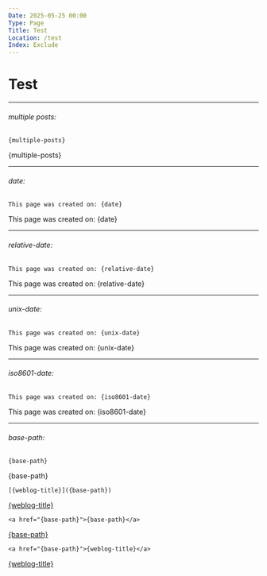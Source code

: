 ```yaml
---
Date: 2025-05-25 00:00
Type: Page
Title: Test
Location: /test
Index: Exclude
---
```


# Test

---

###### multiple posts:

```
{multiple-posts}
```

{multiple-posts}

---

###### date:

```
This page was created on: {date}
```

This page was created on: {date}

---

###### relative-date:

```
This page was created on: {relative-date}
```

This page was created on: {relative-date}

---

###### unix-date:

```
This page was created on: {unix-date}
```

This page was created on: {unix-date}

----

###### iso8601-date:

```
This page was created on: {iso8601-date}
```

This page was created on: {iso8601-date}

---

###### base-path:

```
{base-path}
```

{base-path}

```
[{weblog-title}]({base-path})
```

[{weblog-title}]({base-path})

```
<a href="{base-path}">{base-path}</a>
```
<a href="{base-path}">{base-path}</a>

```
<a href="{base-path}">{weblog-title}</a>
```
<a href="{base-path}">{weblog-title}</a>

